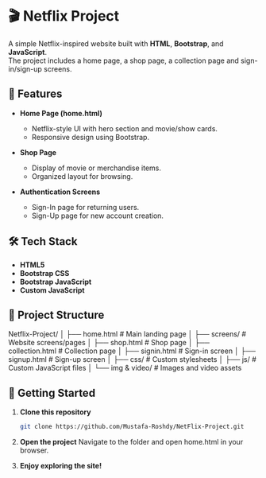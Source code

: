 # 🎬 Netflix Project

A simple Netflix-inspired website built with **HTML**, **Bootstrap**, and **JavaScript**.  
The project includes a home page, a shop page, a collection page and sign-in/sign-up screens.

## 📌 Features
- **Home Page (home.html)**  
  - Netflix-style UI with hero section and movie/show cards.
  - Responsive design using Bootstrap.
  
- **Shop Page**  
  - Display of movie or merchandise items.
  - Organized layout for browsing.

- **Authentication Screens**  
  - Sign-In page for returning users.
  - Sign-Up page for new account creation.

## 🛠️ Tech Stack
- **HTML5**
- **Bootstrap CSS**
- **Bootstrap JavaScript**
- **Custom JavaScript**

## 📂 Project Structure
Netflix-Project/
│
├── home.html              # Main landing page
│
├── screens/               # Website screens/pages
│   ├── shop.html          # Shop page
│   ├── collection.html    # Collection page
│   ├── signin.html        # Sign-in screen
│   ├── signup.html        # Sign-up screen
│
├── css/                   # Custom stylesheets
│
├── js/                    # Custom JavaScript files
│
└── img & video/           # Images and video assets


## 🚀 Getting Started
1. **Clone this repository**
   ```bash
   git clone https://github.com/Mustafa-Roshdy/NetFlix-Project.git

2. **Open the project**
   Navigate to the folder and open home.html in your browser.

3. **Enjoy exploring the site!**




